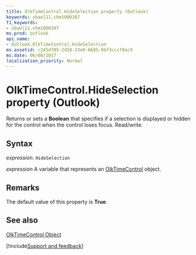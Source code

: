 ```yaml
---
title: OlkTimeControl.HideSelection property (Outlook)
keywords: vbaol11.chm1000387
f1_keywords:
- vbaol11.chm1000387
ms.prod: outlook
api_name:
- Outlook.OlkTimeControl.HideSelection
ms.assetid: c245d705-2d58-23e0-6685-8bf3cccf0ac9
ms.date: 06/08/2017
localization_priority: Normal
---
```



# OlkTimeControl.HideSelection property (Outlook)

Returns or sets a **Boolean** that specifies if a selection is displayed or hidden for the control when the control loses focus. Read/write.


## Syntax

_expression_. `HideSelection`

_expression_ A variable that represents an [OlkTimeControl](Outlook.OlkTimeControl.md) object.


## Remarks

The default value of this property is  **True**.


## See also


[OlkTimeControl Object](Outlook.OlkTimeControl.md)

[!include[Support and feedback](~/includes/feedback-boilerplate.md)]